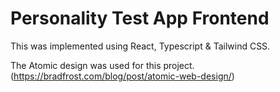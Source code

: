 # Personality Test App Frontend

This was implemented using React, Typescript & Tailwind CSS.

The Atomic design was used for this project.(https://bradfrost.com/blog/post/atomic-web-design/)
